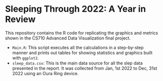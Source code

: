# Sleeping Through 2022: A Year in Review
This repository contains the R code for replicating the graphics and metrics shown in the CS710 Advanced Data Visualization final project. 

- `Main.R`: This script executes all the calculations in a step-by-step manner and prints out tables for showing statistics and graphics built with `ggplot2`. 
- `sleep_data.csv`: This is the main data source for all the slep data presented in the report. It was collected from Jan, 1st 2022 to Dec, 31st 2022 using an Oura Ring device.
